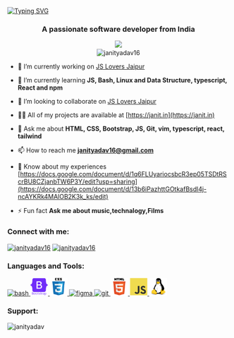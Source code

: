 [![Typing SVG](https://readme-typing-svg.herokuapp.com?color=fd418e&center=true&multiline=true&width=900&size=40&lines=Hello+World!!,+I'm+Janit+👻++++++++++)](https://git.io/typing-svg)


<h3 align="center">A passionate software developer from India</h3>

<div align="center">
  <img height="150" src="https://camo.githubusercontent.com/62da68eb62b1e5f175f7d1f0191dd89a653d7908feb22d37d4a0ab07365d6791/68747470733a2f2f6d656469612e67697068792e636f6d2f6d656469612f4d3967624264396e6244724f5475314d71782f67697068792e676966"  />
</div>
 <div align="center"> 
<img src="https://github-profile-trophy.vercel.app/?username=janityadav16" alt="janityadav16" />
 </div>


- 🔭 I’m currently working on [JS Lovers Jaipur](https://github.com/jsloversjaipur)

- 🌱 I’m currently learning **JS, Bash, Linux and Data Structure, typescript, React and npm**

- 👯 I’m looking to collaborate on [JS Lovers Jaipur](https://github.com/jsloversjaipur)

- 👨‍💻 All of my projects are available at [https://janit.in](https://janit.in)

- 💬 Ask me about **HTML, CSS, Bootstrap, JS, Git, vim, typescript, react, tailwind**

- 📫 How to reach me **janityadav16@gmail.com**

- 📄 Know about my experiences [https://docs.google.com/document/d/1q6FLUyariocsbcR3ep05TSDtRScrBU8CZjanbTW6P3Y/edit?usp=sharing](https://docs.google.com/document/d/13b6iPazhttGOtkafBsdl4j-ncAYKRk4MAlOB2K3k_ks/edit)

- ⚡ Fun fact **Ask me about music,technalogy,Films**

<h3 align="left">Connect with me:</h3>
<p align="left">
<a href="https://twitter.com/janityadav16" target="blank"><img align="center" src="https://raw.githubusercontent.com/rahuldkjain/github-profile-readme-generator/master/src/images/icons/Social/twitter.svg" alt="janityadav16" height="30" width="40" /></a>
<a href="https://linkedin.com/in/janit-yadav" target="blank"><img align="center" src="https://raw.githubusercontent.com/rahuldkjain/github-profile-readme-generator/master/src/images/icons/Social/linked-in-alt.svg" alt="janityadav16" height="30" width="40" /></a>

</p>

<h3 align="left">Languages and Tools:</h3>
<p align="left"> <a href="https://www.gnu.org/software/bash/" target="_blank" rel="noreferrer"> <img src="https://www.vectorlogo.zone/logos/gnu_bash/gnu_bash-icon.svg" alt="bash" width="40" height="40"/> </a> <a href="https://getbootstrap.com" target="_blank" rel="noreferrer"> <img src="https://raw.githubusercontent.com/devicons/devicon/master/icons/bootstrap/bootstrap-plain-wordmark.svg" alt="bootstrap" width="40" height="40"/> </a> <a href="https://www.w3schools.com/css/" target="_blank" rel="noreferrer"> <img src="https://raw.githubusercontent.com/devicons/devicon/master/icons/css3/css3-original-wordmark.svg" alt="css3" width="40" height="40"/> </a> <a href="https://www.figma.com/" target="_blank" rel="noreferrer"> <img src="https://www.vectorlogo.zone/logos/figma/figma-icon.svg" alt="figma" width="40" height="40"/> </a> <a href="https://git-scm.com/" target="_blank" rel="noreferrer"> <img src="https://www.vectorlogo.zone/logos/git-scm/git-scm-icon.svg" alt="git" width="40" height="40"/> </a> <a href="https://www.w3.org/html/" target="_blank" rel="noreferrer"> <img src="https://raw.githubusercontent.com/devicons/devicon/master/icons/html5/html5-original-wordmark.svg" alt="html5" width="40" height="40"/> </a> <a href="https://developer.mozilla.org/en-US/docs/Web/JavaScript" target="_blank" rel="noreferrer"> <img src="https://raw.githubusercontent.com/devicons/devicon/master/icons/javascript/javascript-original.svg" alt="javascript" width="40" height="40"/> </a> <a href="https://www.linux.org/" target="_blank" rel="noreferrer"> <img src="https://raw.githubusercontent.com/devicons/devicon/master/icons/linux/linux-original.svg" alt="linux" width="40" height="40"/> </a><a href="https://upload.wikimedia.org/wikipedia/commons/9/9f/Vimlogo.svg" target="_blank" rel="noreferrer"> </a> </p>

<h3 align="left">Support:</h3>
<p><a href="https://www.buymeacoffee.com/janityadav16"> <img align="left" src="https://cdn.buymeacoffee.com/buttons/v2/default-yellow.png" height="50" width="210" alt="janityadav" /></a></p><br><br>
